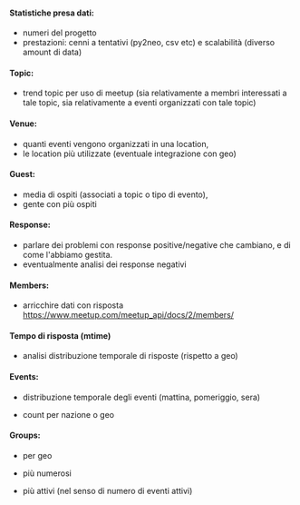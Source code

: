 #### Statistiche presa dati:
- numeri del progetto
- prestazioni: cenni a tentativi (py2neo, csv etc) e scalabilità (diverso amount di data) 



#### Topic: 
- trend topic per uso di meetup (sia relativamente a membri interessati a tale topic, sia relativamente a eventi organizzati con tale topic)

	



#### Venue: 
- quanti eventi vengono organizzati in una location, 
- le location più utilizzate (eventuale integrazione con geo)


#### Guest: 
- media di ospiti (associati a topic o tipo di evento), 
- gente con più ospiti


#### Response: 
- parlare dei problemi con response positive/negative che cambiano, e di come l'abbiamo gestita.
- eventualmente analisi dei response negativi


#### Members:
- arricchire dati con risposta https://www.meetup.com/meetup_api/docs/2/members/



#### Tempo di risposta (mtime)
- analisi distribuzione temporale di risposte (rispetto a geo)

#### Events:
	
- distribuzione temporale degli eventi (mattina, pomeriggio, sera)
	
- count per nazione o geo


#### Groups:
- per geo
- più numerosi

- più attivi (nel senso di numero di eventi attivi)






